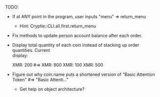 TODO:

- If at ANY point in the program, user inputs "menu" => return_menu
  - Hint: Cryptie::CLI.all.first.return_menu
- Fix methods to update person account balance after each order.
- Display total quantity of each coin instead of stacking up order quantities.
    Current           
    display:         

    XMR: 200    #=>   XMR: 800
    XMR: 100
    XMR: 500

- Figure out why coin.name puts a shortened version of "Basic Attention Token"
  #=> "Basic Attenti..."

  - Get help on object architecture?

